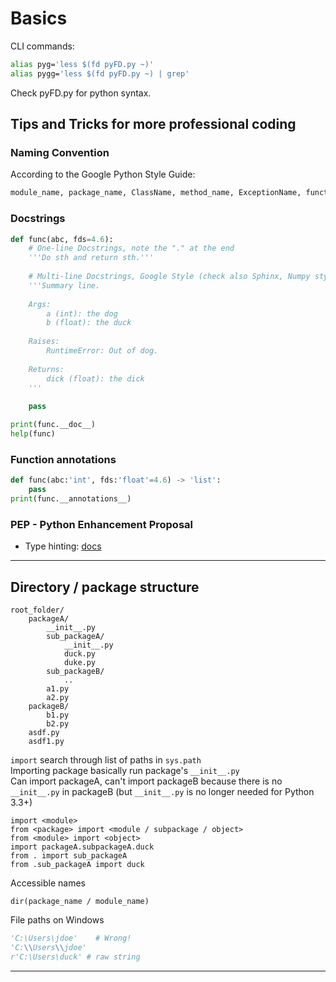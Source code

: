 # Basics
CLI commands:
```bash
alias pyg='less $(fd pyFD.py ~)'
alias pygg='less $(fd pyFD.py ~) | grep'
```
Check pyFD.py for python syntax.
## Tips and Tricks for more professional coding
### Naming Convention
According to the Google Python Style Guide:
```python
module_name, package_name, ClassName, method_name, ExceptionName, function_name, GLOBAL_CONSTANT_NAME, global_var_name, instance_var_name, function_parameter_name, local_var_name
```
### Docstrings
```python
def func(abc, fds=4.6):
    # One-line Docstrings, note the "." at the end
    '''Do sth and return sth.'''
    
    # Multi-line Docstrings, Google Style (check also Sphinx, Numpy style)
    '''Summary line.
    
    Args:
        a (int): the dog
        b (float): the duck
    
    Raises:
        RuntimeError: Out of dog.
        
    Returns:
        dick (float): the dick
    '''
    
    pass

print(func.__doc__)
help(func)
```
### Function annotations
```python
def func(abc:'int', fds:'float'=4.6) -> 'list':
    pass
print(func.__annotations__)
```
### PEP - Python Enhancement Proposal
- Type hinting: [docs](https://docs.python.org/3/library/typing.html)
-------

## Directory / package structure
```
root_folder/
	packageA/
		__init__.py
		sub_packageA/			
			__init__.py
			duck.py
			duke.py
		sub_packageB/
			..
		a1.py
		a2.py
	packageB/
		b1.py
		b2.py
	asdf.py
	asdf1.py
```
```import``` search through list of paths in ```sys.path```  
Importing package basically run package's ```__init__.py```  
Can import packageA, can't import packageB because there is no ```__init__.py``` in packageB (but ```__init__.py``` is no longer needed for Python 3.3+)

```import <package>
import <module>
from <package> import <module / subpackage / object>
from <module> import <object>
import packageA.subpackageA.duck
from . import sub_packageA
from .sub_packageA import duck
```
Accessible names
```
dir(package_name / module_name)
```
File paths on Windows
```python
'C:\Users\jdoe'    # Wrong!
'C:\\Users\\jdoe'
r'C:\Users\duck' # raw string
```
-------
